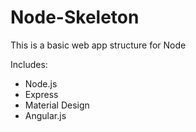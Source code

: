 Node-Skeleton
=============

This is a basic web app structure for Node

Includes:

- Node.js
- Express
- Material Design
- Angular.js

